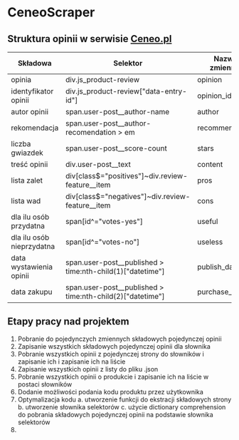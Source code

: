 # CeneoScraper

## Struktura opinii w serwisie [Ceneo.pl](https://wwww.ceneo.pl/)

|Składowa|Selektor|Nazwa zmiennej|Typ zmiennej|
|--------|--------|--------------|------------|
|opinia|div.js_product-review|opinion|bs4.element.Tag|
|identyfikator opinii|div.js_product-review\["data-entry-id"\]|opinion_id|str|
|autor opinii|span.user-post__author-name|author|str|
|rekomendacja|span.user-post__author-recomendation > em|recommendation||
|liczba gwiazdek|span.user-post__score-count|stars||
|treść opinii|div.user-post__text|content||
|lista zalet|div[class$="positives"]~div.review-feature__item|pros||
|lista wad|div[class$="negatives"]~div.review-feature__item|cons||
|dla ilu osób przydatna|span[id^="votes-yes"]|useful||
|dla ilu osób nieprzydatna|span[id^="votes-no"]|useless||
|data wystawienia opinii|span.user-post__published > time:nth-child(1)["datetime"]|publish_date||
|data zakupu|span.user-post__published > time:nth-child(2)["datetime"]|purchase_date||

## Etapy pracy nad projektem
1. Pobranie do pojedynczych zmiennych składowych pojedynczej opinii
2. Zapisanie wszystkich składowych pojedynczej opinii dla słownika
3. Pobranie wszystkich opinii z pojedynczej strony do słowników i zapisanie ich i zapisanie ich na liście
4. Zapisanie wszystkich opinii z listy do pliku .json
5. Pobranie wszystkich opinii o produkcie i zapisanie ich na liście w postaci słowników
6. Dodanie możliwości podania kodu produktu przez użytkownika
7. Optymalizacja kodu
    a. utworzenie funkcji do ekstracji składowych strony
    b. utworzenie słownika selektorów
    c. użycie dictionary comprehension do pobrania składowych pojedynczej opinii na podstawie słownika selektorów
8. 